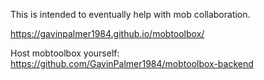 This is intended to eventually help with mob collaboration.

https://gavinpalmer1984.github.io/mobtoolbox/

Host mobtoolbox yourself: https://github.com/GavinPalmer1984/mobtoolbox-backend
